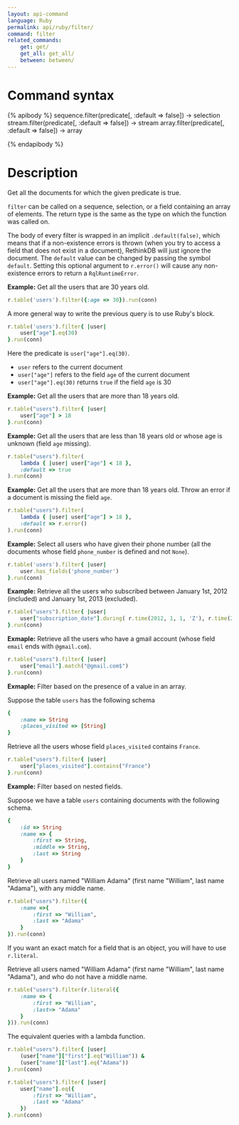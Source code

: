 ```yaml
---
layout: api-command
language: Ruby
permalink: api/ruby/filter/
command: filter
related_commands:
    get: get/
    get_all: get_all/
    between: between/
---
```



# Command syntax #

{% apibody %}
sequence.filter(predicate[, :default => false]) &rarr; selection
stream.filter(predicate[, :default => false]) &rarr; stream
array.filter(predicate[, :default => false]) &rarr; array

{% endapibody %}

# Description #

Get all the documents for which the given predicate is true.

`filter` can be called on a sequence, selection, or a field containing an array of
elements. The return type is the same as the type on which the function was called on.

The body of every filter is wrapped in an implicit `.default(false)`, which means that
if a non-existence errors is thrown (when you try to access a field that does not exist
in a document), RethinkDB will just ignore the document.
The `default` value can be changed by passing the symbol `default`.
Setting this optional argument to `r.error()` will cause any non-existence errors to
return a `RqlRuntimeError`.


__Example:__ Get all the users that are 30 years old.

```rb
r.table('users').filter({:age => 30}).run(conn)
```

A more general way to write the previous query is to use Ruby's block.

```rb
r.table('users').filter{ |user|
    user["age"].eq(30)
}.run(conn)
```

Here the predicate is `user["age"].eq(30)`.

- `user` refers to the current document
- `user["age"]` refers to the field `age` of the current document
- `user["age"].eq(30)` returns `true` if the field `age` is 30



__Example:__ Get all the users that are more than 18 years old.

```rb
r.table("users").filter{ |user|
    user["age"] > 18
}.run(conn)
```

__Example:__ Get all the users that are less than 18 years old or whose age is unknown
(field `age` missing).

```rb
r.table("users").filter(
    lambda { |user| user["age"] < 18 },
    :default => true
).run(conn)
```

__Example:__ Get all the users that are more than 18 years old. Throw an error if a
document is missing the field `age`.

```rb
r.table("users").filter(
    lambda { |user| user["age"] > 18 },
    :default => r.error()
).run(conn)
```


__Example:__ Select all users who have given their phone number (all the documents
whose field `phone_number` is defined and not `None`).

```rb
r.table('users').filter{ |user|
    user.has_fields('phone_number')
}.run(conn)
```

__Example:__ Retrieve all the users who subscribed between January 1st, 2012
(included) and January 1st, 2013 (excluded).

```rb
r.table("users").filter{ |user|
    user["subscription_date"].during( r.time(2012, 1, 1, 'Z'), r.time(2013, 1, 1, 'Z') )
}.run(conn)
```


__Exmaple:__ Retrieve all the users who have a gmail account (whose field `email` ends
with `@gmail.com`).


```rb
r.table("users").filter{ |user|
    user["email"].match("@gmail.com$")
}.run(conn)
```

__Exmaple:__ Filter based on the presence of a value in an array.

Suppose the table `users` has the following schema

```rb
{
    :name => String
    :places_visited => [String]
}
```

Retrieve all the users whose field `places_visited` contains `France`.

```rb
r.table("users").filter{ |user|
    user["places_visited"].contains("France")
}.run(conn)
```

__Example:__ Filter based on nested fields.

Suppose we have a table `users` containing documents with the following schema.

```rb
{
    :id => String
    :name => {
        :first => String,
        :middle => String,
        :last => String
    }
}
```

Retrieve all users named "William Adama" (first name "William", last name
"Adama"), with any middle name.


```rb
r.table("users").filter({
    :name =>{
        :first => "William",
        :last => "Adama"
    }
}).run(conn)
```

If you want an exact match for a field that is an object, you will have to use `r.literal`.

Retrieve all users named "William Adama" (first name "William", last name
"Adama"), and who do not have a middle name.

```rb
r.table("users").filter(r.literal({
    :name => {
        :first => "William",
        :last=> "Adama"
    }
})).run(conn)
```


The equivalent queries with a lambda function.

```rb
r.table("users").filter{ |user|
    (user["name"]["first"].eq("William")) &
    (user["name"]["last"].eq("Adama"))
}.run(conn)
```

```rb
r.table("users").filter{ |user|
    user["name"].eq({
        :first => "William",
        :last => "Adama"
    })
}.run(conn)
```
